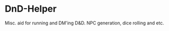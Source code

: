DnD-Helper
==========

Misc. aid for running and DM'ing D&amp;D. NPC generation, dice rolling and etc.
